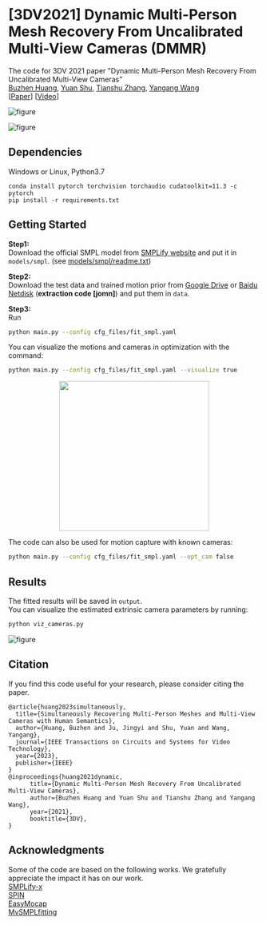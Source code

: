 # \[3DV2021\] Dynamic Multi-Person Mesh Recovery From Uncalibrated Multi-View Cameras (DMMR)
The code for 3DV 2021 paper "Dynamic Multi-Person Mesh Recovery From Uncalibrated Multi-View Cameras"<br>
[Buzhen Huang](http://www.buzhenhuang.com/), [Yuan Shu](https://scholar.google.com/citations?hl=zh-CN&user=hkvxsI8AAAAJ), [Tianshu Zhang](https://scholar.google.com/citations?user=S5M_CncAAAAJ&hl=zh-CN), [Yangang Wang](https://www.yangangwang.com/)<br>
\[[Paper](https://arxiv.org/pdf/2110.10355.pdf)\]  \[[Video](https://www.bilibili.com/video/BV1Qq4y1d78S)\]

![figure](/images/teaser.jpg)


![figure](/images/video.gif)

## Dependencies
Windows or Linux, Python3.7

```conda install pytorch torchvision torchaudio cudatoolkit=11.3 -c pytorch```<br>
```pip install -r requirements.txt```


## Getting Started
**Step1:**<br>
Download the official SMPL model from [SMPLify website](http://smplify.is.tuebingen.mpg.de/) and put it in ```models/smpl```. (see [models/smpl/readme.txt](./models/smpl/readme.txt))<br>

**Step2:**<br>
Download the test data and trained motion prior from [Google Drive](https://drive.google.com/file/d/1JyHiTfeHTqKJW6fvtNec983fF25VdPit/view) or [Baidu Netdisk](https://pan.baidu.com/s/1jHXXp7xuPAYWoivD60gPdA) (**extraction code \[jomn\]**) and put them in ```data```.<br>

**Step3:**<br>
Run 
```bash
python main.py --config cfg_files/fit_smpl.yaml
```

You can visualize the motions and cameras in optimization with the command:<br>
```bash
python main.py --config cfg_files/fit_smpl.yaml --visualize true
```

<div align="center" width="100%">
      <img style="max-height: 300px; max-width: 300px;" align="center" width="100%" class="image" src="/images/optimize.gif" >
</div>

The code can also be used for motion capture with known cameras:<br>
```bash
python main.py --config cfg_files/fit_smpl.yaml --opt_cam false
```


## Results
The fitted results will be saved in ```output```.<br>
You can visualize the estimated extrinsic camera parameters by running:<br>
```bash
python viz_cameras.py
```

![figure](/images/results.jpg)

## Citation
If you find this code useful for your research, please consider citing the paper.
```
@article{huang2023simultaneously,
  title={Simultaneously Recovering Multi-Person Meshes and Multi-View Cameras with Human Semantics},
  author={Huang, Buzhen and Ju, Jingyi and Shu, Yuan and Wang, Yangang},
  journal={IEEE Transactions on Circuits and Systems for Video Technology},
  year={2023},
  publisher={IEEE}
}
@inproceedings{huang2021dynamic,
      title={Dynamic Multi-Person Mesh Recovery From Uncalibrated Multi-View Cameras}, 
      author={Buzhen Huang and Yuan Shu and Tianshu Zhang and Yangang Wang},
      year={2021},
      booktitle={3DV},
}
```

## Acknowledgments
Some of the code are based on the following works. We gratefully appreciate the impact it has on our work.<br>
[SMPLify-x](https://github.com/vchoutas/smplify-x)<br>
[SPIN](https://github.com/nkolot/SPIN)<br>
[EasyMocap](https://github.com/zju3dv/EasyMocap)<br>
[MvSMPLfitting](https://github.com/boycehbz/MvSMPLfitting)<br>